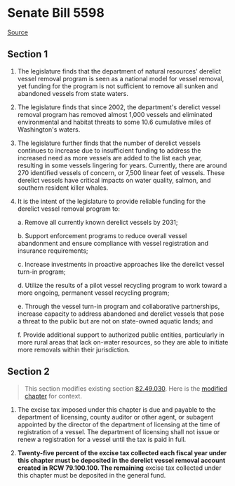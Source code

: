 # Senate Bill 5598

[Source](http://lawfilesext.leg.wa.gov/biennium/2021-22/Pdf/Bills/Senate%20Bills/5598.pdf)
## Section 1
1. The legislature finds that the department of natural resources' derelict vessel removal program is seen as a national model for vessel removal, yet funding for the program is not sufficient to remove all sunken and abandoned vessels from state waters.

2. The legislature finds that since 2002, the department's derelict vessel removal program has removed almost 1,000 vessels and eliminated environmental and habitat threats to some 10.6 cumulative miles of Washington's waters.

3. The legislature further finds that the number of derelict vessels continues to increase due to insufficient funding to address the increased need as more vessels are added to the list each year, resulting in some vessels lingering for years. Currently, there are around 270 identified vessels of concern, or 7,500 linear feet of vessels. These derelict vessels have critical impacts on water quality, salmon, and southern resident killer whales.

4. It is the intent of the legislature to provide reliable funding for the derelict vessel removal program to:

    a. Remove all currently known derelict vessels by 2031;

    b. Support enforcement programs to reduce overall vessel abandonment and ensure compliance with vessel registration and insurance requirements;

    c. Increase investments in proactive approaches like the derelict vessel turn-in program;

    d. Utilize the results of a pilot vessel recycling program to work toward a more ongoing, permanent vessel recycling program;

    e. Through the vessel turn-in program and collaborative partnerships, increase capacity to address abandoned and derelict vessels that pose a threat to the public but are not on state-owned aquatic lands; and

    f. Provide additional support to authorized public entities, particularly in more rural areas that lack on-water resources, so they are able to initiate more removals within their jurisdiction.


## Section 2
> This section modifies existing section [82.49.030](/rcw/82_excise_taxes/82.49_watercraft_excise_tax.md). Here is the [modified chapter](rcw/82_excise_taxes/82.49_watercraft_excise_tax.md) for context.

1. The excise tax imposed under this chapter is due and payable to the department of licensing, county auditor or other agent, or subagent appointed by the director of the department of licensing at the time of registration of a vessel. The department of licensing shall not issue or renew a registration for a vessel until the tax is paid in full.

2. **Twenty-five percent of the excise tax collected each fiscal year under this chapter must be deposited in the derelict vessel removal account created in RCW 79.100.100. The remaining** excise tax collected under this chapter must be deposited in the general fund.

